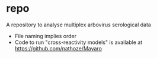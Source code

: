 # repo

A repository to analyse multiplex arbovirus serological data

* File naming implies order
* Code to run "cross-reactivity models" is available at https://github.com/nathoze/Mayaro
